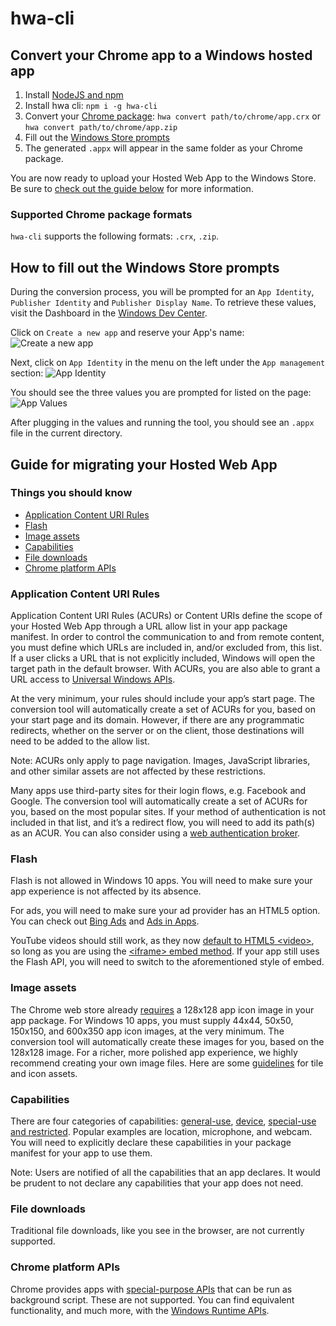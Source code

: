 # hwa-cli

## Convert your Chrome app to a Windows hosted app
1. Install [NodeJS and npm](https://nodejs.org/en/)
1. Install hwa cli: `npm i -g hwa-cli`
1. Convert your [Chrome package](#supported-chrome-package-formats): `hwa convert path/to/chrome/app.crx` or `hwa convert path/to/chrome/app.zip`
1. Fill out the [Windows Store prompts](#how-to-fill-out-the-windows-store-prompts)
1. The generated `.appx` will appear in the same folder as your Chrome package.

You are now ready to upload your Hosted Web App to the Windows Store. Be sure to [check out the guide below](#guide-for-migrating-your-hosted-web-app) for more information.

### Supported Chrome package formats
`hwa-cli` supports the following formats: `.crx`, `.zip`.

## How to fill out the Windows Store prompts
During the conversion process, you will be prompted for an `App Identity`, `Publisher Identity` and `Publisher Display Name`. To retrieve these values, visit the Dashboard in the [Windows Dev Center](https://dev.windows.com/en-us).

Click on `Create a new app` and reserve your App's name:
![Create a new app](https://cloud.githubusercontent.com/assets/3271834/11040454/3780d02a-86c1-11e5-90b1-4775a66f7247.png)

Next, click on `App Identity` in the menu on the left under the `App management` section:
![App Identity](https://cloud.githubusercontent.com/assets/3271834/11040490/640fd870-86c1-11e5-9821-85e411fd747e.png)

You should see the three values you are prompted for listed on the page:
![App Values](https://cloud.githubusercontent.com/assets/3271834/11041022/3050589a-86c4-11e5-9ce5-5985b81c97a3.png)

After plugging in the values and running the tool, you should see an `.appx` file in the current directory.

## Guide for migrating your Hosted Web App
### Things you should know
* [Application Content URI Rules](#application-content-uri-rules)
* [Flash](#flash)
* [Image assets](#image-assets)
* [Capabilities](#capabilities)
* [File downloads](#file-downloads)
* [Chrome platform APIs](#chrome-platform-apis)

### Application Content URI Rules
Application Content URI Rules (ACURs) or Content URIs define the scope of your Hosted Web App through a URL allow list in your app package manifest. In order to control the communication to and from remote content, you must define which URLs are included in, and/or excluded from, this list. If a user clicks a URL that is not explicitly included, Windows will open the target path in the default browser. With ACURs, you are also able to grant a URL access to [Universal Windows APIs](https://msdn.microsoft.com/en-us/library/windows/apps/br211377.aspx).

At the very minimum, your rules should include your app’s start page. The conversion tool will automatically create a set of ACURs for you, based on your start page and its domain. However, if there are any programmatic redirects, whether on the server or on the client, those destinations will need to be added to the allow list. 

Note: ACURs only apply to page navigation. Images, JavaScript libraries, and other similar assets are not affected by these restrictions.

Many apps use third-party sites for their login flows, e.g. Facebook and Google. The conversion tool will automatically create a set of ACURs for you, based on the most popular sites. If your method of authentication is not included in that list, and it’s a redirect flow, you will need to add its path(s) as an ACUR. You can also consider using a [web authentication broker](http://microsoftedge.github.io/WebAppsDocs/en-US/win10/HWAfeatures.htm#web-authentication-broker).

### Flash
Flash is not allowed in Windows 10 apps. You will need to make sure your app experience is not affected by its absence.

For ads, you will need to make sure your ad provider has an HTML5 option. You can check out [Bing Ads](https://bingads.microsoft.com/) and [Ads in Apps](http://adsinapps.microsoft.com/).

YouTube videos should still work, as they now [default to HTML5 &lt;video&gt;](http://youtube-eng.blogspot.com/2015/01/youtube-now-defaults-to-html5_27.html), so long as you are using the [&lt;iframe&gt; embed method](https://developers.google.com/youtube/iframe_api_reference). If your app still uses the Flash API, you will need to switch to the aforementioned style of embed.

### Image assets
The Chrome web store already [requires](https://developer.chrome.com/webstore/images) a 128x128 app icon image in your app package. For Windows 10 apps, you must supply 44x44, 50x50, 150x150, and 600x350 app icon images, at the very minimum. The conversion tool will automatically create these images for you, based on the 128x128 image. For a richer, more polished app experience, we highly recommend creating your own image files. Here are some [guidelines](https://msdn.microsoft.com/en-us/library/windows/apps/mt412102.aspx) for tile and icon assets.

### Capabilities
There are four categories of capabilities: [general-use](https://msdn.microsoft.com/en-us/library/windows/apps/Mt270968.aspx#general-use_capabilities), [device](https://msdn.microsoft.com/en-us/library/windows/apps/Mt270968.aspx#device_capabilities), [special-use and restricted](https://msdn.microsoft.com/en-us/library/windows/apps/Mt270968.aspx#special_and_restricted_capabilities). Popular examples are location, microphone, and webcam. You will need to explicitly declare these capabilities in your package manifest for your app to use them.

Note: Users are notified of all the capabilities that an app declares. It would be prudent to not declare any capabilities that your app does not need.

### File downloads
Traditional file downloads, like you see in the browser, are not currently supported.

### Chrome platform APIs
Chrome provides apps with [special-purpose APIs](https://developer.chrome.com/apps/api_index) that can be run as background script. These are not supported. You can find equivalent functionality, and much more, with the [Windows Runtime APIs](https://msdn.microsoft.com/en-us/library/windows/apps/br211377.aspx).
